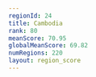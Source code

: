 ```yaml
---
regionId: 24
title: Cambodia
rank: 80
meanScore: 70.95
globalMeanScore: 69.82
numRegions: 220
layout: region_score
---
```

